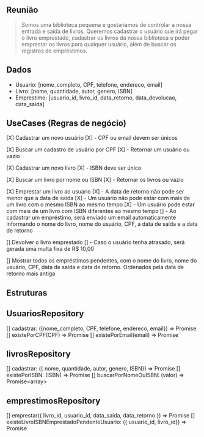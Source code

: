 ## Reunião

> Somos uma biblioteca pequena e gostariamos de controlar a nossa entrada e saída de livros. Queremos cadastrar o usuário que irá pegar o livro emprestado, cadastrar os livros da nossa biblioteca e poder emprestar os livros para qualquer usuário, além de buscar os registros de empréstimos.


## Dados
- Usuario: [nome_completo, CPF, telefone, endereco, email]
- Livro: [nome, quantidade, autor, genero, ISBN]
- Emprestimo: [usuario_id, livro_id, data_retorno, data_devolucao, data_saida]

## UseCases (Regras de negócio)
[X] Cadastrar um novo usuário
[X] - CPF ou email devem ser únicos

[X] Buscar um cadastro de usuário por CPF
[X] - Retornar um usuário ou vazio

[X] Cadastrar um novo livro
[X] - ISBN deve ser único

[X] Buscar um livro por nome ou ISBN
[X] - Retornar os livros ou vazio

[X] Emprestar um livro ao usuario
[X] - A data de retorno não pode ser menor que a data de saída
[X] - Um usuário não pode estar com mais de um livro com o mesmo ISBN ao mesmo tempo
[X] - Um usuário pode estar com mais de um livro com ISBN diferentes ao mesmo tempo
[] - Ao cadastrar um empréstimo, será enviado um email automaticamente informando o nome do livro, nome do usuário, CPF, a data de saída e a data de retorno

[] Devolver o livro emprestado
[] - Caso o usuário tenha atrasado, será gerada uma multa fixa de R$ 10,00

[] Mostrar todos os empréstimos pendentes, com o nome do livro, nome do usuário, CPF, data de saída e data de retorno. Ordenados pela data de retorno mais antiga

## Estruturas

## UsuariosRepository
[] cadastrar: ({nome_completo, CPF, telefone, endereco, email}) => Promise<void>
[] existePorCPF(CPF) => Promise<boolean>
[] existePorEmail(email) => Promise<boolean>

## livrosRepository
[] cadastrar: ({ nome, quantidade, autor, genero, ISBN}) => Promise<void>
[] existePorISBN: (ISBN) => Promise<boolean>
[] buscarPorNomeOuISBN: (valor) => Promise<array<Livro>>

## emprestimosRepository
[] emprestar({ livro_id, usuario_id, data_saida, data_retorno }) => Promise<void>
[] existeLivroISBNEmprestadoPendenteUsuario: ({ usuario_id, livro_id}) => Promise<boolean>